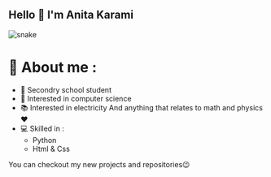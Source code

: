 ## Hello 👋 I'm Anita Karami


![snake](https://github.com/Anita-phymath11/Anita-phymath11/blob/output/snake.svg)


# 👩 About me :
- 📝 Secondry school student
- 💫 Interested in computer science
- 📚 Interested in electricity
And anything that relates to math and physics❤
- 💻 Skilled in :
    - Python 
    - Html & Css
 
You can checkout my new projects and repositories😉
 
